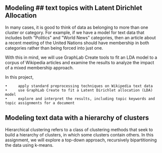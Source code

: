 ## Modeling ## text topics with Latent Dirichlet Allocation
In many cases, it is good to think of data as belonging to more than one cluster or category. For example, if we have a model for text data that includes both "Politics" and "World News" categories, then an article about a recent meeting of the United Nations should have membership in both categories rather than being forced into just one.

With this in mind, we will use GraphLab Create tools to fit an LDA model to a corpus of Wikipedia articles and examine the results to analyze the impact of a mixed membership approach.

In this project,

    •	  apply standard preprocessing techniques on Wikipedia text data
    •	  use GraphLab Create to fit a Latent Dirichlet allocation (LDA) model
    •	  explore and interpret the results, including topic keywords and topic assignments for a document


## Modeling text data with a hierarchy of clusters
Hierarchical clustering refers to a class of clustering methods that seek to build a hierarchy of clusters, in which some clusters contain others. In this assignment, we will explore a top-down approach, recursively bipartitioning the data using k-means.

